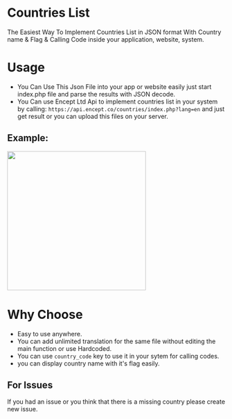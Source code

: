# Countries List
The Easiest Way To Implement Countries List in JSON format With Country name &amp; Flag &amp; Calling Code inside your application, website, system.


# Usage
- You Can Use This Json File into your app or website easily just start index.php file and parse the results with JSON decode.
- You Can use Encept Ltd Api to implement countries list in your system by calling: `https://api.encept.co/countries/index.php?lang=en` and just get result or you can upload this files on your server.


## Example:
<img src="https://user-images.githubusercontent.com/69405523/223503619-d42cd010-9911-4766-affa-36fa2260d691.jpg" width=320/>


# Why Choose
- Easy to use anywhere.
- You can add unlimited translation for the same file without editing the main function or use Hardcoded.
- You can use `country_code` key to use it in your sytem for calling codes.
- you can display country name with it's flag easily.

## For Issues
If you had an issue or you think that there is a missing country please create new issue.
